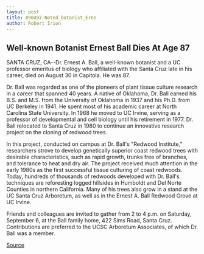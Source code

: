 ```yaml
---
layout: post
title: 090497-Noted_botanist_Erne
author: Robert Irion
---
```


## Well-known Botanist Ernest Ball Dies At Age 87

SANTA CRUZ, CA--Dr. Ernest A. Ball, a well-known botanist and a UC professor emeritus of biology who affiliated with the Santa Cruz late in his career, died on August 30 in Capitola. He was 87.

Dr. Ball was regarded as one of the pioneers of plant tissue culture  research in a career that spanned 40 years. A native of Oklahoma, Dr.  Ball earned his B.S. and M.S. from the University of Oklahoma in 1937  and his Ph.D. from UC Berkeley in 1941. He spent most of his academic  career at North Carolina State University. In 1968 he moved to UC  Irvine, serving as a professor of developmental and cell biology until  his retirement in 1977. Dr. Ball relocated to Santa Cruz in 1980 to  continue an innovative research project on the cloning of redwood  trees.

In this project, conducted on campus at Dr. Ball's "Redwood Institute,"  researchers strove to develop genetically superior coast redwood  trees with desirable characteristics, such as rapid growth, trunks free  of branches, and tolerance to heat and dry air. The project received  much attention in the early 1980s as the first successful tissue  culturing of coast redwoods. Today, hundreds of thousands of redwoods  developed with Dr. Ball's techniques are reforesting logged hillsides in  Humboldt and Del Norte Counties in northern California. Many of his  trees also grow in a stand at the UC Santa Cruz Arboretum, as well as  in the Ernest A. Ball Redwood Grove at UC Irvine.

Friends and colleagues are invited to gather from 2 to 4 p.m. on Saturday, September 6, at the Ball family home, 422 Sims Road, Santa Cruz. Contributions are preferred to the UCSC Arboretum  Associates, of which Dr. Ball was a member.

[Source](http://www1.ucsc.edu/news_events/press_releases/archive/97-98/09-97/090497-Noted_botanist_Erne.html "Permalink to 090497-Noted_botanist_Erne")